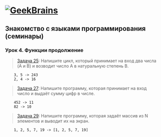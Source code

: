 # [![GeekBrains](https://frontend-scripts.hb.bizmrg.com/unique-hf/svg/logo.svg)](https://gb.ru)

## Знакомство с языками программирования (семинары)

### Урок 4. Функции продолжение

> [Задача 25](https://github.com/XYI7I/GeekBrains/blob/main/Geek/C%23/lesson4/HW/task1/Program.cs):  Напишите цикл, который принимает на вход два числа (A и B) и возводит число A в натуральную степень B.

        3, 5 -> 243
        2, 4 -> 16

> [Задача 27](https://github.com/XYI7I/GeekBrains/tree/main/Geek/C%23/lesson4/HW/task2/Program.cs): Напишите программу, которая принимает на вход число и выдаёт сумму цифр в числе.

        452 -> 11
        82 -> 10

> [Задача 29](https://github.com/XYI7I/GeekBrains/tree/main/Geek/C%23/lesson4/HW/task3/Program.cs): Напишите программу, которая задаёт массив из N элементов и выводит их на экран.

        1, 2, 5, 7, 19 -> [1, 2, 5, 7, 19]